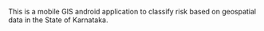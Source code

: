 This is a mobile GIS android application to classify risk based on geospatial data in the State of Karnataka.
